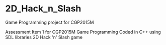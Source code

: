 # 2D_Hack_n_Slash
Game Programming project for CGP2015M

Assessment Item 1 for CGP2015M Game Programming
Coded in C++ using SDL libraries
2D Hack 'n' Slash game
